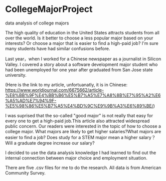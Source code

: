 # CollegeMajorProject
 data analysis of college majors
 
The high quality of education in the United States attracts students from all over the world. Is it better to choose a less popular major based on your interests? Or choose a major that is easier to find a high-paid job? I'm sure many students have had similar confusions before.

Last year，when I worked for a Chinese newspaper as a journalist in Silicon Valley. I covered a story about a software development major student who had been unemployed for one year after graduated from San Jose state university.

(Here is the link to my article, unfortuanatly, it is in Chinese: https://www.worldjournal.com/6675662/article-%E8%BB%9F%E4%BB%B6%E5%B7%A5%E7%A8%8B%E7%95%A2%E6%A5%AD%E7%94%9F-%E5%98%86%E5%B7%A5%E4%BD%9C%E9%9B%A3%E6%89%BE/)

I was suprised that the so-called "good major" is not really that easy for every one to get a high-paid job.This article also attracted widespread public concern. Our readers were interested in the topic of how to choose a college major. What majors are likely to get higher salaries?What majors are easier to find a job? Does study for a STEM major mean a higher salary？Will a graduate degree increase our salary?

I decided to use the data analysis knowledge I had learned to find out the internal connection between major choice and employment situation.

There are five .csv files for me to do the research. All data is from American Community Survey.
